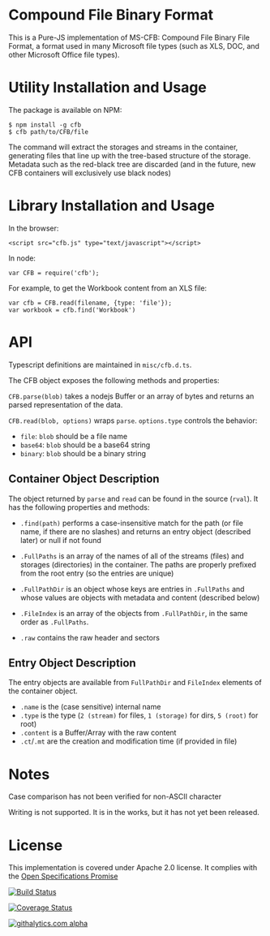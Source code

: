# Compound File Binary Format 

This is a Pure-JS implementation of MS-CFB: Compound File Binary File Format, a
format used in many Microsoft file types (such as XLS, DOC, and other Microsoft
Office file types). 

# Utility Installation and Usage

The package is available on NPM:

```
$ npm install -g cfb
$ cfb path/to/CFB/file
```

The command will extract the storages and streams in the container, generating
files that line up with the tree-based structure of the storage.  Metadata 
such as the red-black tree are discarded (and in the future, new CFB containers
will exclusively use black nodes)

# Library Installation and Usage

In the browser:

    <script src="cfb.js" type="text/javascript"></script>

In node:

    var CFB = require('cfb');

For example, to get the Workbook content from an XLS file:

    var cfb = CFB.read(filename, {type: 'file'});
    var workbook = cfb.find('Workbook')

# API

Typescript definitions are maintained in `misc/cfb.d.ts`.

The CFB object exposes the following methods and properties:

`CFB.parse(blob)` takes a nodejs Buffer or an array of bytes and returns an
parsed representation of the data.

`CFB.read(blob, options)` wraps `parse`.  `options.type` controls the behavior:

- `file`: `blob` should be a file name
- `base64`: `blob` should be a base64 string
- `binary`: `blob` should be a binary string

## Container Object Description

The object returned by `parse` and `read` can be found in the source (`rval`).
It has the following properties and methods:

- `.find(path)` performs a case-insensitive match for the path (or file name, if
  there are no slashes) and returns an entry object (described later) or null if
  not found 

- `.FullPaths` is an array of the names of all of the streams (files) and 
  storages (directories) in the container.  The paths are properly prefixed from
  the root entry (so the entries are unique)

- `.FullPathDir` is an object whose keys are entries in `.FullPaths` and whose
  values are objects with metadata and content (described below)

- `.FileIndex` is an array of the objects from `.FullPathDir`, in the same order
  as `.FullPaths`.

- `.raw` contains the raw header and sectors 

## Entry Object Description

The entry objects are available from `FullPathDir` and `FileIndex` elements of the 
container object.

- `.name` is the (case sensitive) internal name
- `.type` is the type (`2 (stream)` for files, `1 (storage)` for dirs, `5 (root)` for root)
- `.content` is a Buffer/Array with the raw content
- `.ct`/`.mt` are the creation and modification time (if provided in file)

# Notes

Case comparison has not been verified for non-ASCII character

Writing is not supported.  It is in the works, but it has not yet been released.

# License

This implementation is covered under Apache 2.0 license.  It complies with the
[Open Specifications Promise](http://www.microsoft.com/openspecifications/)

[![Build Status](https://travis-ci.org/SheetJS/js-cfb.svg?branch=master)](https://travis-ci.org/SheetJS/js-cfb)

[![Coverage Status](https://coveralls.io/repos/SheetJS/js-cfb/badge.png?branch=master)](https://coveralls.io/r/SheetJS/js-cfb?branch=master)

[![githalytics.com alpha](https://cruel-carlota.pagodabox.com/88c2e1fd637653cd780b3c6d3dcd70ad "githalytics.com")](http://githalytics.com/SheetJS/js-cfb)

